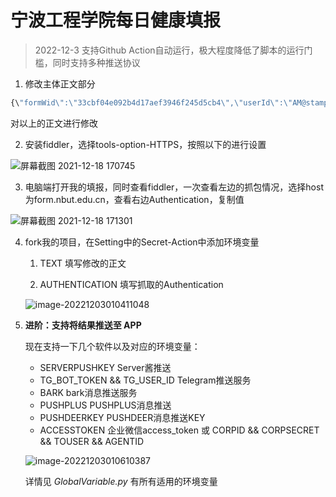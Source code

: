 # 宁波工程学院每日健康填报

> 2022-12-3 支持Github Action自动运行，极大程度降低了脚本的运行门槛，同时支持多种推送协议

1. 修改主体正文部分

```python
{\"formWid\":\"33cbf04e092b4d17aef3946f245d5cb4\",\"userId\":\"AM@stamp\",\"dataMap\":{\"wid\":\"\",\"INPUT_KWYMPWZO\":\"!!!姓名!!!\",\"INPUT_KWYMPWZP\":\"!!!学院!!!\",\"INPUT_KWZRFKE3\":\"!!!班级!!!\",\"RADIO_KWYMPX0A\":\"是\",\"RADIO_KX369F35\":\"杭州湾校区\",\"RADIO_LDNTJPFN\":\"否\",\"RADIO_LDNTJPFH\":\"感染过\",\"RADIO_LDNTJPFM\":\"否\",\"RADIO_KWYMPWZT\":\"是\",\"RADIO_KWYMPWZU\":\"两针\",\"RADIO_LDNTJPFO\":\"\"},\"commitDate\":\"date\",\"commitMonth\":\"month\",\"auditConfigWid\":\"\"}
```

对以上的正文进行修改

2. 安装fiddler，选择tools-option-HTTPS，按照以下的进行设置

![屏幕截图 2021-12-18 170745](https://user-images.githubusercontent.com/83929038/146635843-59715d80-e369-47c8-af8b-747da6562708.png)

3. 电脑端打开我的填报，同时查看fiddler，一次查看左边的抓包情况，选择host为form.nbut.edu.cn，查看右边Authentication，复制值

![屏幕截图 2021-12-18 171301](https://user-images.githubusercontent.com/83929038/146636136-4073163e-1fbc-4db4-88d1-8fbc01f3b6f5.png)

4. fork我的项目，在Setting中的Secret-Action中添加环境变量

   1. TEXT 填写修改的正文

   1. AUTHENTICATION 填写抓取的Authentication

   ![image-20221203010411048](https://www.apple1024.top:1888/images/2022/12/02/202212030104155.png)

5. **进阶：支持将结果推送至 APP** 

   现在支持一下几个软件以及对应的环境变量：

   - SERVERPUSHKEY Server酱推送
   - TG_BOT_TOKEN && TG_USER_ID Telegram推送服务
   - BARK bark消息推送服务
   - PUSHPLUS PUSHPLUS消息推送
   - PUSHDEERKEY PUSHDEER消息推送KEY
   - ACCESSTOKEN 企业微信access_token 或 CORPID && CORPSECRET && TOUSER && AGENTID

   ![image-20221203010610387](https://www.apple1024.top:1888/images/2022/12/02/202212030106524.png)

   详情见 *GlobalVariable.py* 有所有适用的环境变量

